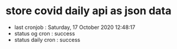 # store covid daily api as json data

- last cronjob : Saturday, 17 October 2020 12:48:17
- status og cron : success
- status daily cron : success
      
      